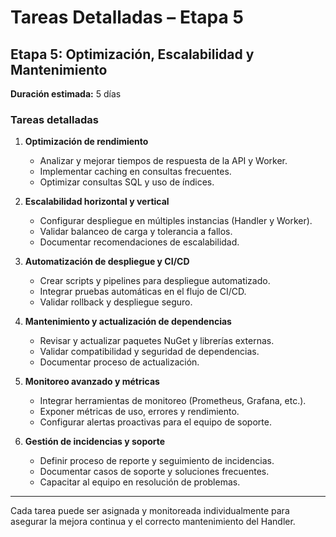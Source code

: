 # Tareas Detalladas – Etapa 5

## Etapa 5: Optimización, Escalabilidad y Mantenimiento  
**Duración estimada:** 5 días

### Tareas detalladas

1. **Optimización de rendimiento**
   - Analizar y mejorar tiempos de respuesta de la API y Worker.
   - Implementar caching en consultas frecuentes.
   - Optimizar consultas SQL y uso de índices.

2. **Escalabilidad horizontal y vertical**
   - Configurar despliegue en múltiples instancias (Handler y Worker).
   - Validar balanceo de carga y tolerancia a fallos.
   - Documentar recomendaciones de escalabilidad.

3. **Automatización de despliegue y CI/CD**
   - Crear scripts y pipelines para despliegue automatizado.
   - Integrar pruebas automáticas en el flujo de CI/CD.
   - Validar rollback y despliegue seguro.

4. **Mantenimiento y actualización de dependencias**
   - Revisar y actualizar paquetes NuGet y librerías externas.
   - Validar compatibilidad y seguridad de dependencias.
   - Documentar proceso de actualización.

5. **Monitoreo avanzado y métricas**
   - Integrar herramientas de monitoreo (Prometheus, Grafana, etc.).
   - Exponer métricas de uso, errores y rendimiento.
   - Configurar alertas proactivas para el equipo de soporte.

6. **Gestión de incidencias y soporte**
   - Definir proceso de reporte y seguimiento de incidencias.
   - Documentar casos de soporte y soluciones frecuentes.
   - Capacitar al equipo en resolución de problemas.

---

Cada tarea puede ser asignada y monitoreada individualmente para asegurar la mejora continua y el correcto mantenimiento del Handler.
